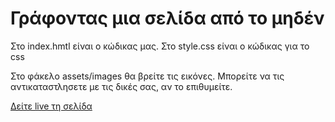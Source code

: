 # Γράφοντας μια σελίδα από το μηδέν

Στο index.hmtl είναι ο κώδικας μας.
Στο style.css είναι ο κώδικας για το css

Στο φάκελο assets/images θα βρείτε τις εικόνες. Μπορείτε να τις αντικαταστλησετε με τις δικές σας, αν το επιθυμείτε.

[Δείτε live τη σελίδα](https://code-a-la-greek.github.io/about-html/build-site/)
